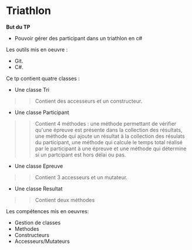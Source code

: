 # Triathlon

**But du TP**
* Pouvoir gérer des participant dans un triathlon en c#

Les outils mis en oeuvre :
  * Git.
  * C#.
  
 Ce tp contient quatre classes :
  * Une classe Tri
  >>Contient des accesseurs et un constructeur.
  * Une classe Participant
  >>Contient 4 méthodes : une méthode permettant de vérifier qu'une épreuve est présente dans la collection des résultats, une méthode qui    ajoute un résultat à la collection des résulats du participant, une méthode qui calcule le temps total réalisé par le participant à une     épreuve et une méthode qui détermine si un partcipant est hors délai ou pas.
  * Une classe Epreuve
  >>Contient 3 accesseurs et un mutateur.
  * Une classe Resultat
  >>Contient deux méthodes
  
  
  Les compétences mis en oeuvres:
  * Gestion de classes 
  * Methodes 
  * Constructeurs 
  * Accesseurs/Mutateurs
